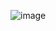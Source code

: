 ![image](https://github.com/Ireal-ai/SQLAcademyTaskSolution/assets/82309024/af769c67-251a-4c42-b843-2015e431f1d4)
